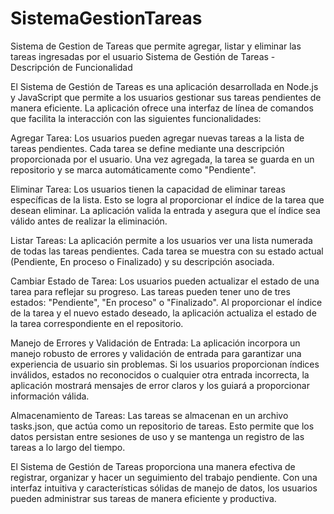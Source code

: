 # SistemaGestionTareas
Sistema de Gestion de Tareas que permite agregar, listar y eliminar las tareas ingresadas por el usuario
Sistema de Gestión de Tareas - Descripción de Funcionalidad

El Sistema de Gestión de Tareas es una aplicación desarrollada en Node.js y JavaScript que permite a los usuarios gestionar sus tareas pendientes de manera eficiente. La aplicación ofrece una interfaz de línea de comandos que facilita la interacción con las siguientes funcionalidades:

Agregar Tarea:
Los usuarios pueden agregar nuevas tareas a la lista de tareas pendientes. Cada tarea se define mediante una descripción proporcionada por el usuario. Una vez agregada, la tarea se guarda en un repositorio y se marca automáticamente como "Pendiente".

Eliminar Tarea:
Los usuarios tienen la capacidad de eliminar tareas específicas de la lista. Esto se logra al proporcionar el índice de la tarea que desean eliminar. La aplicación valida la entrada y asegura que el índice sea válido antes de realizar la eliminación.

Listar Tareas:
La aplicación permite a los usuarios ver una lista numerada de todas las tareas pendientes. Cada tarea se muestra con su estado actual (Pendiente, En proceso o Finalizado) y su descripción asociada.

Cambiar Estado de Tarea:
Los usuarios pueden actualizar el estado de una tarea para reflejar su progreso. Las tareas pueden tener uno de tres estados: "Pendiente", "En proceso" o "Finalizado". Al proporcionar el índice de la tarea y el nuevo estado deseado, la aplicación actualiza el estado de la tarea correspondiente en el repositorio.

Manejo de Errores y Validación de Entrada:
La aplicación incorpora un manejo robusto de errores y validación de entrada para garantizar una experiencia de usuario sin problemas. Si los usuarios proporcionan índices inválidos, estados no reconocidos o cualquier otra entrada incorrecta, la aplicación mostrará mensajes de error claros y los guiará a proporcionar información válida.

Almacenamiento de Tareas:
Las tareas se almacenan en un archivo tasks.json, que actúa como un repositorio de tareas. Esto permite que los datos persistan entre sesiones de uso y se mantenga un registro de las tareas a lo largo del tiempo.

El Sistema de Gestión de Tareas proporciona una manera efectiva de registrar, organizar y hacer un seguimiento del trabajo pendiente. Con una interfaz intuitiva y características sólidas de manejo de datos, los usuarios pueden administrar sus tareas de manera eficiente y productiva.
